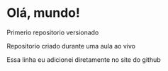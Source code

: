 # Olá, mundo!
 Primerio repositorio versionado

 Repositorio criado durante uma aula ao vivo

 Essa linha eu adicionei diretamente no site do github
